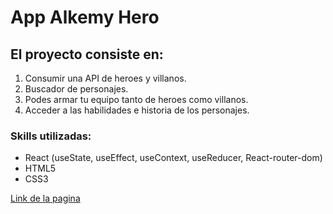# App Alkemy Hero


## El proyecto consiste en: 
1. Consumir una API de heroes y villanos.
2. Buscador de personajes.
3. Podes armar tu equipo tanto de heroes como villanos.
4. Acceder a las habilidades e historia de los personajes.

### Skills utilizadas:
- React (useState, useEffect, useContext, useReducer, React-router-dom)
- HTML5
- CSS3

[Link de la pagina](https://alkemy-react-hero.herokuapp.com/ "Link de la pagina")
